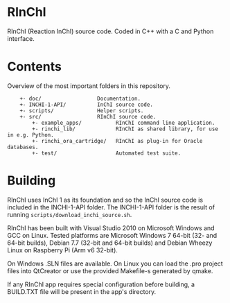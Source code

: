 # RInChI
RInChI (Reaction InChI) source code. Coded in C++ with a C and Python interface.


# Contents
Overview of the most important folders in this repository.

```
    +- doc/                  Documentation.
    +- INCHI-1-API/          InChI source code.
    +- scripts/              Helper scripts.
    +- src/                  RInChI source code.
        +- example_apps/           RInChI command line application.
        +- rinchi_lib/             RInChI as shared library, for use in e.g. Python.
        +- rinchi_ora_cartridge/   RInChI as plug-in for Oracle databases.
        +- test/                   Automated test suite.
```

# Building
RInChI uses InChI 1 as its foundation and so the InChI source code is included
in the INCHI-1-API folder. The INCHI-1-API folder is the result of running
`scripts/download_inchi_source.sh`.

RInChI has been built with Visual Studio 2010 on Microsoft Windows and GCC on
Linux. Tested platforms are Microsoft Windows 7 64-bit (32- and 64-bit builds),
Debian 7.7 (32-bit and 64-bit builds) and Debian Wheezy Linux on Raspberry Pi
(Arm v6 32-bit).

On Windows .SLN files are available. On Linux you can load the .pro project
files into QtCreator or use the provided Makefile-s generated by qmake.

If any RInChI app requires special configuration before building, a BUILD.TXT
file will be present in the app's directory.
